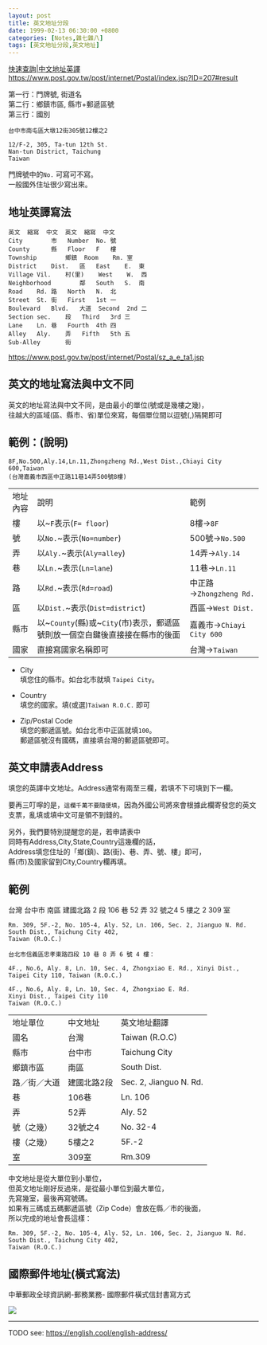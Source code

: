 ```yaml
---
layout: post
title: 英文地址分段
date: 1999-02-13 06:30:00 +0800
categories: [Notes,雜七雜八]
tags: [英文地址分段,英文地址]
---
```



[快速查詢|中文地址英譯](https://www.post.gov.tw/post/internet/Postal/index.jsp?ID=207#result
)       
<https://www.post.gov.tw/post/internet/Postal/index.jsp?ID=207#result>


第一行：門牌號, 街道名  
第二行：鄉鎮市區, 縣市+郵遞區號         
第三行：國別        

```
台中市南屯區大墩12街305號12樓之2 

12/F-2, 305, Ta-tun 12th St. 
Nan-tun District, Taichung 
Taiwan 
```

門牌號中的`No.` 可寫可不寫。   
一般國外住址很少寫出來。


## 地址英譯寫法

```
英文	縮寫	中文	英文	縮寫	中文
City		市	Number	No.	號
County		縣	Floor	F	樓
Township		鄉鎮	Room	Rm.	室
District	Dist.	區	East	E.	東
Village	Vil.	村(里)	West	W.	西
Neighborhood		鄰	South	S.	南
Road	Rd.	路	North	N.	北
Street	St.	街	First	1st	一
Boulevard	Blvd.	大道	Second	2nd	二
Section	sec.	段	Third	3rd	三
Lane	Ln.	巷	Fourth	4th	四
Alley	Aly.	弄	Fifth	5th	五
Sub-Alley		街	
```
<https://www.post.gov.tw/post/internet/Postal/sz_a_e_ta1.jsp>


## 英文的地址寫法與中文不同

英文的地址寫法與中文不同，是由最小的單位(號或是幾樓之幾)，      
往越大的區域(區、縣市、省)單位來寫，每個單位間以逗號(,)隔開即可     

## 範例：(說明)

```
8F,No.500,Aly.14,Ln.11,Zhongzheng Rd.,West Dist.,Chiayi City 600,Taiwan
(台灣嘉義市西區中正路11巷14弄500號8樓)
```

||||
|:------|:--------|:--------|
| 地址內容	| 說明	| 範例  |
| 樓 |	以~`F`表示(`F= floor`)	| 8樓→`8F` |
| 號	| 以`No.`~表示(`No=number`)	| 500號→`No.500` |
| 弄	| 以`Aly.`~表示(`Aly=alley`)	| 14弄→`Aly.14` |
| 巷	| 以`Ln.`~表示(`Ln=lane`)	| 11巷→`Ln.11` |
| 路	| 以`Rd.`~表示(`Rd=road`)	| 中正路→`Zhongzheng Rd.` |
| 區	| 以`Dist.`~表示(`Dist=district`)	| 西區→`West Dist.` |
|縣市 |	以~`County`(縣)或~`City`(市)表示，郵遞區號則放一個空白鍵後直接接在縣市的後面	|嘉義市→`Chiayi City 600` |
| 國家	| 直接寫國家名稱即可	| 台灣→`Taiwan` |

- City  
填您住的縣市。如台北市就填 `Taipei City`。  

- Country   
填您的國家。填(或選)`Taiwan R.O.C.` 即可

- Zip/Postal Code   
填您的郵遞區號。如台北市中正區就填`100`。       
郵遞區號沒有國碼，直接填台灣的郵遞區號即可。

## 英文申請表Address

填您的英譯中文地址。Address通常有兩至三欄，若填不下可填到下一欄。       

要再三叮嚀的是，`這欄千萬不要隨便填`，因為外國公司將來會根據此欄寄發您的英文支票，亂填或填中文可是領不到錢的。   

另外，我們要特別提醒您的是，若申請表中      
同時有Address,City,State,Country這幾欄的話，      
Address填您住址的「鄉(鎮)、路(街)、巷、弄、號、樓」即可，     
縣(市)及國家留到City,Country欄再填。

## 範例

台灣 台中市 南區 建國北路 2 段 106 巷 52 弄 32 號之4 5 樓之 2  309 室
```
Rm. 309, 5F.-2, No. 105-4, Aly. 52, Ln. 106, Sec. 2, Jianguo N. Rd.
South Dist., Taichung City 402,
Taiwan (R.O.C.)
```

```
台北市信義區忠孝東路四段 10 巷 8 弄 6 號 4 樓：

4F., No.6, Aly. 8, Ln. 10, Sec. 4, Zhongxiao E. Rd., Xinyi Dist., Taipei City 110, Taiwan (R.O.C.)

4F., No.6, Aly. 8, Ln. 10, Sec. 4, Zhongxiao E. Rd.
Xinyi Dist., Taipei City 110
Taiwan (R.O.C.)
```

||||
|:------|:--------|:--------|
| 地址單位	| 中文地址	| 英文地址翻譯 |
|國名	|台灣	| Taiwan (R.O.C)|
|縣市	|台中市 |	Taichung City |
|鄉鎮市區 |	南區 |	South Dist. |
|路／街／大道 |	建國北路2段	| Sec. 2, Jianguo N. Rd. |
|巷	| 106巷	| Ln. 106 |
|弄	| 52弄	| Aly. 52 |
|號（之幾）	| 32號之4	| No. 32-4|
|樓（之幾）	| 5樓之2	| 5F.-2 |
|室	| 309室	| Rm.309 |

        
中文地址是從大單位到小單位，    
但英文地址剛好反過來，是從最小單位到最大單位，      
先寫幾室，最後再寫號碼。        
如果有三碼或五碼郵遞區號（Zip Code）會放在縣／市的後面，        
所以完成的地址會長這樣：
        

```
Rm. 309, 5F.-2, No. 105-4, Aly. 52, Ln. 106, Sec. 2, Jianguo N. Rd.
South Dist., Taichung City 402,
Taiwan (R.O.C.)
```

## 國際郵件地址(橫式寫法)

中華郵政全球資訊網-郵務業務- 國際郵件橫式信封書寫方式   

[![](https://www.post.gov.tw/post/FileCenter/post_ww2/post_docdata_att/att_content/7A611EA3-6B47-4C16-A1B5-8D389B431532/8AD4BE9D-C267-4204-B0EF-505E05CE33A9.jpg)]()


---




TODO see: <https://english.cool/english-address/>
